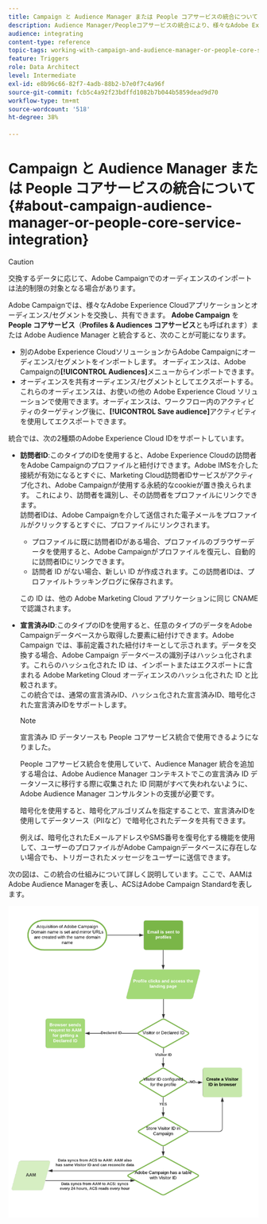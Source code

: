 ```yaml
---
title: Campaign と Audience Manager または People コアサービスの統合について
description: Audience Manager/Peopleコアサービスの統合により、様々なAdobe Experience Cloudソリューション内でオーディエンスやセグメントを共有できます。
audience: integrating
content-type: reference
topic-tags: working-with-campaign-and-audience-manager-or-people-core-service
feature: Triggers
role: Data Architect
level: Intermediate
exl-id: e8b96c66-82f7-4adb-88b2-b7e0f7c4a96f
source-git-commit: fcb5c4a92f23bdffd1082b7b044b5859dead9d70
workflow-type: tm+mt
source-wordcount: '518'
ht-degree: 38%

---
```


# Campaign と Audience Manager または People コアサービスの統合について{#about-campaign-audience-manager-or-people-core-service-integration}

>[!CAUTION]
>
>交換するデータに応じて、Adobe Campaignでのオーディエンスのインポートは法的制限の対象となる場合があります。

Adobe Campaignでは、様々なAdobe Experience Cloudアプリケーションとオーディエンス/セグメントを交換し、共有できます。 **Adobe Campaign** を **People コアサービス**（**Profiles &amp; Audiences コアサービス**&#x200B;とも呼ばれます）または Adobe Audience Manager と統合すると、次のことが可能になります。

* 別のAdobe Experience CloudソリューションからAdobe Campaignにオーディエンス/セグメントをインポートします。 オーディエンスは、Adobe Campaignの&#x200B;**[!UICONTROL Audiences]**&#x200B;メニューからインポートできます。
* オーディエンスを共有オーディエンス/セグメントとしてエクスポートする。 これらのオーディエンスは、お使いの他の Adobe Experience Cloud ソリューションで使用できます。オーディエンスは、ワークフロー内のアクティビティのターゲティング後に、**[!UICONTROL Save audience]**&#x200B;アクティビティを使用してエクスポートできます。

統合では、次の2種類のAdobe Experience Cloud IDをサポートしています。

* **訪問者ID**:このタイプのIDを使用すると、Adobe Experience Cloudの訪問者をAdobe Campaignのプロファイルと紐付けできます。Adobe IMSを介した接続が有効になるとすぐに、Marketing Cloud訪問者IDサービスがアクティブ化され、Adobe Campaignが使用する永続的なcookieが置き換えられます。 これにより、訪問者を識別し、その訪問者をプロファイルにリンクできます。
   <br>訪問者IDは、Adobe Campaignを介して送信された電子メールをプロファイルがクリックするとすぐに、プロファイルにリンクされます。
   * プロファイルに既に訪問者IDがある場合、プロファイルのブラウザーデータを使用すると、Adobe Campaignがプロファイルを復元し、自動的に訪問者IDにリンクできます。
   * 訪問者 ID がない場合、新しい ID が作成されます。この訪問者IDは、プロファイルトラッキングログに保存されます。

   この ID は、他の Adobe Marketing Cloud アプリケーションに同じ CNAME で認識されます。

* **宣言済みID**:このタイプのIDを使用すると、任意のタイプのデータをAdobe Campaignデータベースから取得した要素に紐付けできます。Adobe Campaign では、事前定義された紐付けキーとして示されます。データを交換する場合、Adobe Campaign データベースの識別子はハッシュ化されます。これらのハッシュ化された ID は、インポートまたはエクスポートに含まれる Adobe Marketing Cloud オーディエンスのハッシュ化された ID と比較されます。
   <br>この統合では、通常の宣言済みID、ハッシュ化された宣言済みID、暗号化された宣言済みIDをサポートします。

   >[!NOTE]
   >
   >宣言済み ID データソースも People コアサービス統合で使用できるようになりました。 
   >
   >People コアサービス統合を使用していて、Audience Manager 統合を追加する場合は、Adobe Audience Manager コンテキストでこの宣言済み ID データソースに移行する際に収集された ID 同期がすべて失われないように、Adobe Audience Manager コンサルタントの支援が必要です。


   暗号化を使用すると、暗号化アルゴリズムを指定することで、宣言済みIDを使用してデータソース（PIIなど）で暗号化されたデータを共有できます。

   例えば、暗号化されたEメールアドレスやSMS番号を復号化する機能を使用して、ユーザーのプロファイルがAdobe Campaignデータベースに存在しない場合でも、トリガーされたメッセージをユーザーに送信できます。

次の図は、この統合の仕組みについて詳しく説明しています。ここで、AAMはAdobe Audience Managerを表し、ACSはAdobe Campaign Standardを表します。

![](assets/aam_diagram.png)
